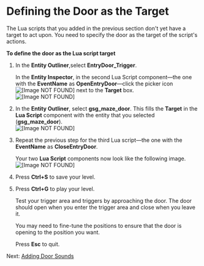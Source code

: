 # Defining the Door as the Target<a name="scripting-entry-door-connect"></a>

The Lua scripts that you added in the previous section don't yet have a target to act upon\. You need to specify the door as the target of the script's actions\.

**To define the door as the Lua script target**

1. In the **Entity Outliner**,select **EntryDoor\_Trigger**\.

   In the **Entity Inspector**, in the second Lua Script component—the one with the **EventName** as **OpenEntryDoor**—click the picker icon ![\[Image NOT FOUND\]](http://docs.aws.amazon.com/lumberyard/latest/gettingstartedguide/images/picker.png) next to the **Target** box\.  
![\[Image NOT FOUND\]](http://docs.aws.amazon.com/lumberyard/latest/gettingstartedguide/images/scripting-entry-door-connect-picker.png)

1. In the **Entity Outliner**, select **gsg\_maze\_door**\. This fills the **Target** in the **Lua Script** component with the entity that you selected \(**gsg\_maze\_door**\)\.  
![\[Image NOT FOUND\]](http://docs.aws.amazon.com/lumberyard/latest/gettingstartedguide/images/scripting-entry-door-connect-picker-mazedoor.png)

1. Repeat the previous step for the third Lua script—the one with the **EventName** as **CloseEntryDoor**\.

   Your two **Lua Script** components now look like the following image\.  
![\[Image NOT FOUND\]](http://docs.aws.amazon.com/lumberyard/latest/gettingstartedguide/images/scripting-entry-door-connect-picker-final.png)

1. Press **Ctrl\+S** to save your level\.

1. Press **Ctrl\+G** to play your level\.

   Test your trigger area and triggers by approaching the door\. The door should open when you enter the trigger area and close when you leave it\.

   You may need to fine\-tune the positions to ensure that the door is opening to the position you want\.

   Press **Esc** to quit\.

Next: [Adding Door Sounds](scripting-entry-door-sounds.md)